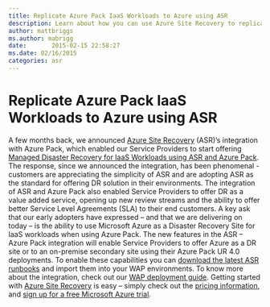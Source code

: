 ```yaml
---
title: Replicate Azure Pack IaaS Workloads to Azure using ASR
description: Learn about how you can use Azure Site Recovery to replicate Azure Pack IaaS workloads.
author: mattbriggs
ms.author: mabrigg
date:       2015-02-15 22:58:27
ms.date: 02/16/2015
categories: asr
---
```

# Replicate Azure Pack IaaS Workloads to Azure using ASR

A few months back, we announced [Azure Site Recovery](https://azure.microsoft.com/services/site-recovery/) (ASR)’s integration with Azure Pack, which enabled our Service Providers to start offering [Managed Disaster Recovery for IaaS Workloads using ASR and Azure Pack](https://azure.microsoft.com/blog/2014/11/12/offering-managed-dr-for-iaas-workloads-with-asr-and-azure-pack/). The response, since we announced the integration, has been phenomenal - customers are appreciating the simplicity of ASR and are adopting ASR as the standard for offering DR solution in their environments. The integration of ASR and Azure Pack also enabled Service Providers to offer DR as a value added service, opening up new review streams and the ability to offer better Service Level Agreements (SLA) to their end customers. A key ask that our early adopters have expressed – and that we are delivering on today – is the ability to use Microsoft Azure as a Disaster Recovery Site for IaaS workloads when using Azure Pack. The new features in the ASR – Azure Pack integration will enable Service Providers to offer Azure as a DR site or to an on-premise secondary site using their Azure Pack UR 4.0 deployments. To enable these capabilities you can [download the latest ASR runbooks](https://gallery.technet.microsoft.com/scriptcenter/Azure-Recovery-integration-0ed7a9a3) and import them into your WAP environments. To know more about the integration, check out our [WAP deployment guide](https://technet.microsoft.com/library/dn850370.aspx). Getting started with [Azure Site Recovery](https://aka.ms/asr_wap_annoucement_landingpage) is easy – simply check out the [pricing information](https://aka.ms/asr_wap_annoucement_pricing), and [sign up for a free Microsoft Azure trial](https://aka.ms/asr_wap_annoucement_trial).  
